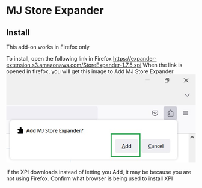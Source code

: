 # MJ Store Expander

## Install
This add-on works in Firefox only

To install, open the following link in Firefox https://expander-extension.s3.amazonaws.com/StoreExpander-1.7.5.xpi
When the link is opened in firefox, you will get this image to Add MJ Store Expander
![Add to Firefox](https://raw.githubusercontent.com/pammjdev/extension/54d604c0b12721576ddf19082a83a5898ff40f7d/add.jpg)

If the XPI downloads instead of letting you Add, it may be because you are not using Firefox. Confirm what browser is being used
to install XPI
